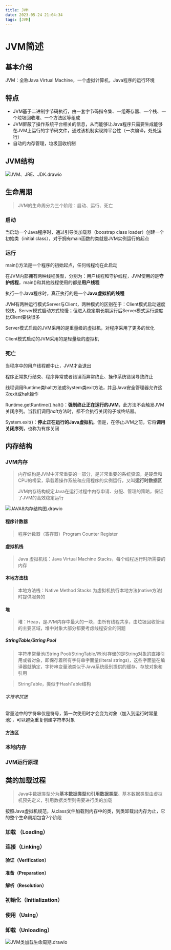 ```yaml
---
title: JVM
date: 2023-05-24 21:04:34
tags: [JVM]
---
```


# JVM简述

## 基本介绍

JVM：全称Java Virtual Machine，一个虚拟计算机，Java程序的运行环境

## 特点

*   JVM基于二进制字节码执行，由一套字节码指令集、一组寄存器、一个栈、一个垃圾回收堆、一个方法区等组成
*   JVM屏蔽了操作系统平台相关的信息，从而能够让Java程序只需要生成能够在JVM上运行的字节码文件，通过该机制实现跨平台性（一次编译，处处运行）
*   自动的内存管理，垃圾回收机制

## JVM结构

![JVM、JRE、JDK.drawio](https://ytk-imgs.oss-rg-china-mainland.aliyuncs.com/imgs1202305242128858.png)

## 生命周期

>   JVM的生命周分为三个阶段：启动、运行、死亡

### 启动

当启动一个Java程序时，通过引导类加载器（boostrap class loader）创建一个初始类（initial class），对于拥有main函数的类就是JVM实例运行的起点

### 运行

main()方法是一个程序的初始起点，任何线程均在此启动

在JVM内部拥有两种线程类型，分别为：用户线程和守护线程，JVM使用的是**守护线程**，main()和其他线程使用的都是**用户线程**

执行一个Java程序时，真正执行的是一个**Java虚拟机的线程**

JVM有两种运行模式Server与Client，两种模式的区别在于：Client模式启动速度较快，Server模式启动方式较慢；但进入稳定期长期运行后Server模式运行速度比Client要快很多

Server模式启动的JVM采用的是重量级的虚拟机，对程序采用了更多的优化

Client模式启动的JVM采用的是轻量级的虚拟机

### 死亡

当程序中的用户线程都中止，JVM才会退出

程序正常执行结束、程序异常或者错误而异常终止、操作系统错误导致终止

线程调用Runtime类halt方法或System类exit方法，并且Java安全管理器允许这次exit或halt操作

Runtime.getRuntime().halt()：**强制终止正在运行的JVM**，此方法不会触发JVM关闭序列。当我们调用*halt*方法时，都不会执行关闭钩子或终结器。

System.exit()：**停止正在运行的Java虚拟机**。但是，在停止JVM之前，它将**调用关闭序列**，也称为有序关闭

## 内存结构

### JVM内存

>   内存结构是JVM中非常重要的一部分，是非常重要的系统资源，是硬盘和CPU的桥梁，承载着操作系统和应用程序的实例运行，又叫**运行时数据区**
>
>   JVM内存结构规定Java在运行过程中内存申请、分配、管理的策略，保证了JVM的高效稳定运行

![JAVA8内存结构图.drawio](https://ytk-imgs.oss-rg-china-mainland.aliyuncs.com/imgs1202305242223649.png)

#### 程序计数器

>   程序计数器（寄存器）Program Counter Register 

#### 虚拟机栈

>   Java 虚拟机栈：Java Virtual Machine Stacks，每个线程运行时所需要的内存

#### 本地方法栈

>   本地方法栈：Native Method Stacks 为虚拟机执行本地方法(native方法)时提供服务的

#### 堆

>   堆：Heap，是JVM内存中最大的一块，由所有线程共享，由垃圾回收管理的主要区域，堆中对象大部分都要考虑线程安全的问题

##### StringTable/String Pool

>   字符串常量池(String Pool/StringTable/串池)存储的是String对象的直接引用或者对象，即保存着所有字符串字面量(literal strings)，这些字面量在编译器就确定，字符串变量池类似于Java系统级别提供的缓存，存放对象和引用

>   StringTable，类似于HashTable结构

###### 字符串拼接

常量池中的字符串仅是符号，第一次使用时才会变为对象（加入到运行时常量池），可以避免重复创建字符串对象

#### 方法区

### 本地内存

### JVM运行原理

## 类的加载过程

>   Java中数据类型分为**基本数据类型**和**引用数据类型**。基本数据类型由虚拟机预先定义，引用数据类型则需要进行类的加载

按照Java虚拟机规范，从class文件加载到内存中的类，到类卸载出内存为止，它的整个生命周期包含7个阶段

### 加载 （Loading）

### 连接（Linking）

#### 验证（Verification）

#### 准备（Preparation）

#### 解析（Resolution）

### 初始化（Initialization）

### 使用（Using）

### 卸载（Unloading）

![JVM类加载生命周期.drawio](https://ytk-imgs.oss-rg-china-mainland.aliyuncs.com/imgs1202305242310912.png)
